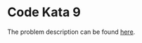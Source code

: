 # Code Kata 9

The problem description can be found [here](http://codekata.com/kata/kata09-back-to-the-checkout).


